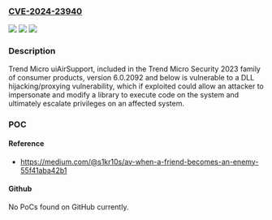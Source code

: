 ### [CVE-2024-23940](https://cve.mitre.org/cgi-bin/cvename.cgi?name=CVE-2024-23940)
![](https://img.shields.io/static/v1?label=Product&message=Trend%20Micro%20Security%20(Consumer)%20uiAirSupport&color=blue)
![](https://img.shields.io/static/v1?label=Version&message=2023%20(6.0)%3C%206.0.2093%20&color=brighgreen)
![](https://img.shields.io/static/v1?label=Vulnerability&message=n%2Fa&color=brighgreen)

### Description

Trend Micro uiAirSupport, included in the Trend Micro Security 2023 family of consumer products, version 6.0.2092 and below is vulnerable to a DLL hijacking/proxying vulnerability, which if exploited could allow an attacker to impersonate and modify a library to execute code on the system and ultimately escalate privileges on an affected system.

### POC

#### Reference
- https://medium.com/@s1kr10s/av-when-a-friend-becomes-an-enemy-55f41aba42b1

#### Github
No PoCs found on GitHub currently.

